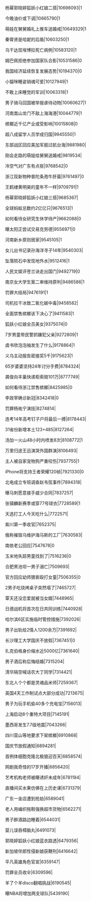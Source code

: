 杨幂郭晓婷狐妖小红娘二搭|10698093|1

今晚油价或下调|10665790|1

萌娃在舅舅婚礼上推车送婚戒|10649329|1

秦霄贤是哈妮的后盾|10603250|1

乌干达现埃博拉死亡病例|10583120|1

姆巴佩拒绝参加国家队合影|10531586|0

我国经济延续恢复发展态势|10194370|0

小猫咪睡姿销魂可爱|10127949|1

不敢上床睡觉的军训|10063318|1

男子骑马回国被举报虐待动物|10060627|1

河南嵩山龙门不敌上海海港|10044779|1

槟榔近千亿产业或受影响|10015808|0

超八成留学人员学成归国|9945550|1

东部战区回应美加军舰过航台海|9881980|

刚会走路的萌娃给舅舅送婚戒|9819534|

冷空气对广东有点抠|9768542|0

浙江现新物种普陀条孢牛肝菌|9761497|0

王鹤棣黄明昊的童年不一样|9709791|1

杨幂郭晓婷狐妖小红娘三搭|9685367|

全球蚂蚁总数约2亿亿只|9676513|1

如何看待女研究生休学待产|9662088|0

曝太阳正尝试交易克劳德|9556971|0

河南新乡原则居家|9545105|1

女儿出书记录孙海洋寻子14年|9540303|

坠落陨石中发现地外水|9512416|1

人民文娱评苍兰诀走出国门|9492719|0

南京女大学生案二审维持原判|9486586|1

罚罪大结局|9476191|1

司机拉干冰致二氧化碳中毒|9458582|

全面禁售槟榔该下决心了|9411583|1

狐妖小红娘全员美女|9375074|0

7岁男童带民警抓嫌犯父亲|9272809|1

虞书欣泡泡袖发生了什么|9178864|1

义乌主动报告密接奖5千|9175623|1

65岁婆婆坚持24年讨分手费|8784324|

龚俊向丰巢快递柜索赔101万|8777749|

如何看待浙江禁售槟榔|8425985|0

李政宰确诊新冠|8342418|0

罚罪杨祐宁演技|8274814|

连考14年高考钉子户将最后一搏|8178443|

31省份新增本土123+485|8127264|

汤加一火山48小时内喷发8次|8108772|1

万里归途王迅演哭外国群演|8106493|

主人被自家宠物狗严重咬伤|7937755|1

iPhone将支持王者荣耀120帧|7921330|0

北电成立专班调查赵韦弦事件|7894318|

曝马刺愿意接手威少合同|7837257|

张镇麟新赛季或穿77号球衣|7728589|1

天选打工人今天吃什么|7722571|

紫川第一季收官|7652375|

俄称摧毁乌维护海马斯的工厂|7630583|

南依老公回应|7547678|0

玉米地失踪男童找到了|7516236|0

合肥黑池坝一男子溺亡|7509693|

官方回应幼师猥亵殴打女童|7506355|0

2男子吃烧烤桌子突然塌了|7465727|

覃天还没恋爱就被当女婿|7448965|

日德战机将首次在日共同训练|7440928|

哈尔滨6区实施临时管控措施|7392026|

男子出轨给2情人1200余万|7391692|

长沙理工大学国庆不放假|7367451|0

扎克伯格身价缩水近5000亿|7361640|

男子酒后称后悔结婚|7315204|

清华隔空喊话农大丁同学|7314421|

东北人个个都是灵魂品米师|7259367|

英国4天工作制试点大部分成功|7213675|

男子为玩手机偷40多个充电宝|7156013|

上海启动8个重特大项目|7145191|

墨西哥发生7.7级地震|7043266|

四川营山等地要求下架槟榔|6910868|

国庆节放假通知|6894281|

首例体细胞克隆北极狼迎百天|6858574|

网剧我奇怪的17岁开播|6856420|

艺考机构老师被曝诱奸未成年|6781194|

直播间买水果仿佛在上历史课|6731379|

广东一金店遭到抢劫|6589041|

老人用编织拖鞋强换超市货物|6562271|

男子醉酒路边睡着|6544031|

婴儿误吞樟脑丸|6491073|

郭晓婷狐妖小红娘蓝衣路透|6479356|

新加坡伴郎性侵新娘获鞭刑|6416642|

平凡英雄角色官宣|6359147|

罚罪全员收伞|6309596|

羊了个羊disco翻唱挑战|6190545|

曝NBA将增加两支球队|5439190|

